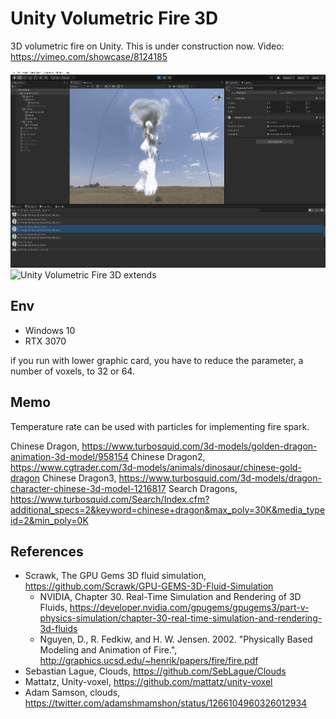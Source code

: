 # Unity Volumetric Fire 3D
3D volumetric fire on Unity. This is under construction now.
Video: https://vimeo.com/showcase/8124185

![Unity Volumetric Fire 3D basic](./images/UnityVolumetricFire3D_1.gif)
![Unity Volumetric Fire 3D extends](./images/UnityVolumetricFire3D_2.gif)


## Env

- Windows 10
- RTX 3070

if you run with lower graphic card, you have to reduce the parameter, a number of voxels, to 32 or 64.

## Memo

Temperature rate can be used with particles for implementing fire spark.

Chinese Dragon, https://www.turbosquid.com/3d-models/golden-dragon-animation-3d-model/958154
Chinese Dragon2, https://www.cgtrader.com/3d-models/animals/dinosaur/chinese-gold-dragon
Chinese Dragon3, https://www.turbosquid.com/3d-models/dragon-character-chinese-3d-model-1216817
Search Dragons, https://www.turbosquid.com/Search/Index.cfm?additional_specs=2&keyword=chinese+dragon&max_poly=30K&media_typeid=2&min_poly=0K


## References

- Scrawk, The GPU Gems 3D fluid simulation, https://github.com/Scrawk/GPU-GEMS-3D-Fluid-Simulation 
    - NVIDIA, Chapter 30. Real-Time Simulation and Rendering of 3D Fluids, https://developer.nvidia.com/gpugems/gpugems3/part-v-physics-simulation/chapter-30-real-time-simulation-and-rendering-3d-fluids
    - Nguyen, D., R. Fedkiw, and H. W. Jensen. 2002. "Physically Based Modeling and Animation of Fire.", http://graphics.ucsd.edu/~henrik/papers/fire/fire.pdf
- Sebastian Lague, Clouds, https://github.com/SebLague/Clouds
- Mattatz, Unity-voxel, https://github.com/mattatz/unity-voxel
- Adam Samson, clouds, https://twitter.com/adamshmamshon/status/1266104960326012934
